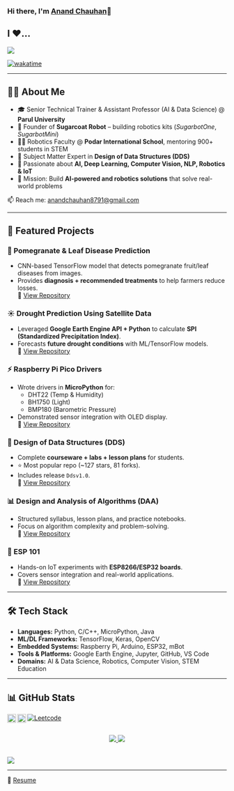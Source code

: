 
### Hi there, I'm [Anand Chauhan](https://linktr.ee/anandchauhan)👋
<!--[![willianrod's wakatime stats](https://github-readme-stats.vercel.app/api/wakatime?username=anandchauhan21)](https://github.com/anuraghazra/github-readme-stats) -->
## I ❤️... 

![](/HeavenlyTatteredGordonsetter-size_restricted.gif)
           
<!--START_SECTION:waka-->
[![wakatime](https://wakatime.com/badge/user/ffe34524-ad67-4cfb-92f9-51f9a9fee253.svg)](https://wakatime.com/@ffe34524-ad67-4cfb-92f9-51f9a9fee253)
<!--END_SECTION:waka-->


---

## 👨‍💻 About Me  

- 🎓 Senior Technical Trainer & Assistant Professor (AI & Data Science) @ **Parul University**  
- 🤖 Founder of **Sugarcoat Robot** – building robotics kits (*SugarbotOne*, *SugarbotMini*)  
- 👨‍🏫 Robotics Faculty @ **Podar International School**, mentoring 900+ students in STEM  
- 🎯 Subject Matter Expert in **Design of Data Structures (DDS)**  
- 🔬 Passionate about **AI, Deep Learning, Computer Vision, NLP, Robotics & IoT**  
- 💬 Mission: Build **AI-powered and robotics solutions** that solve real-world problems  

📫 Reach me: [anandchauhan8791@gmail.com](mailto:anandchauhan8791@gmail.com)  

---

## 🚀 Featured Projects  

### 🌿 Pomegranate & Leaf Disease Prediction  
- CNN-based TensorFlow model that detects pomegranate fruit/leaf diseases from images.  
- Provides **diagnosis + recommended treatments** to help farmers reduce losses.  
🔗 [View Repository](https://github.com/anandchauhan21/pomegranate_disease_prediction)  

### ☀️ Drought Prediction Using Satellite Data  
- Leveraged **Google Earth Engine API + Python** to calculate **SPI (Standardized Precipitation Index)**.  
- Forecasts **future drought conditions** with ML/TensorFlow models.  
🔗 [View Repository](https://github.com/anandchauhan21/Drought-prediction)  

### ⚡ Raspberry Pi Pico Drivers  
- Wrote drivers in **MicroPython** for:  
  - DHT22 (Temp & Humidity)  
  - BH1750 (Light)  
  - BMP180 (Barometric Pressure)  
- Demonstrated sensor integration with OLED display.  
🔗 [View Repository](https://github.com/anandchauhan21/RaspberryPi-Pico-Drivers)  

### 📘 Design of Data Structures (DDS)  
- Complete **courseware + labs + lesson plans** for students.  
- ⭐ Most popular repo (~127 stars, 81 forks).  
- Includes release `Ddsv1.0`.  
🔗 [View Repository](https://github.com/anandchauhan21/Desing_of_Data_Structures)  

### 📊 Design and Analysis of Algorithms (DAA)  
- Structured syllabus, lesson plans, and practice notebooks.  
- Focus on algorithm complexity and problem-solving.  
🔗 [View Repository](https://github.com/anandchauhan21/Design_and_Analysis_of_Algorithm)  

### 🔌 ESP 101  
- Hands-on IoT experiments with **ESP8266/ESP32 boards**.  
- Covers sensor integration and real-world applications.  
🔗 [View Repository](https://github.com/anandchauhan21/esp_101)  

---

## 🛠️ Tech Stack  

- **Languages:** Python, C/C++, MicroPython, Java  
- **ML/DL Frameworks:** TensorFlow, Keras, OpenCV  
- **Embedded Systems:** Raspberry Pi, Arduino, ESP32, mBot  
- **Tools & Platforms:** Google Earth Engine, Jupyter, GitHub, VS Code  
- **Domains:** AI & Data Science, Robotics, Computer Vision, STEM Education  

---

## 📊 GitHub Stats  

<a href="https://www.linkedin.com/in/anandchauhan21/">
  <img align="left" alt="Anand's LinkedIn" width="20px" height="20px" src="https://cdn.icon-icons.com/icons2/1753/PNG/512/iconfinder-social-media-applications-14linkedin-4102586_113786.png" /></a>


<a href="https://twitter.com/anand_chauhan21">
  <img align="left" alt="Anand's Twitter" width="20px" height="20px" src="https://cdn.icon-icons.com/icons2/1753/PNG/512/iconfinder-social-media-applications-6twitter-4102580_113802.png" /></a>
  
  
[![Leetcode](https://img.shields.io/badge/-Leetcode-black?style=flat&labelColor=black&logo=leetcode&logoColor=orange)](https://leetcode.com/anandchauhan8791/)
<br/>
<br/>

<div align="center">
  <a href="https://git.io/streak-stats">
    <img src="https://streak-stats.demolab.com?user=anandchauhan21&theme=midnight-purple&hide_border=true&border_radius=1" />
  </a>
  <a href="#">
    <img src="https://github-readme-stats.vercel.app/api/top-langs/?username=anandchauhan21&layout=compact&theme=midnight-purple&hide_border=true" />
  </a>
</div>

<br>

![](https://komarev.com/ghpvc/?username=anandchauhan21)
<br>

---


📄 [Resume](https://drive.google.com/file/d/1Ssmb3zoDUa_8kPYrYuokOp7JPYCqMuxL/view)
